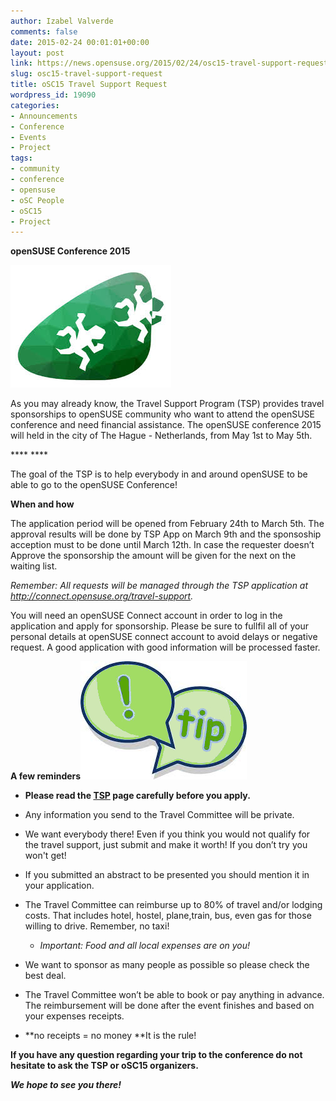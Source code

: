 ```yaml
---
author: Izabel Valverde
comments: false
date: 2015-02-24 00:01:01+00:00
layout: post
link: https://news.opensuse.org/2015/02/24/osc15-travel-support-request/
slug: osc15-travel-support-request
title: oSC15 Travel Support Request
wordpress_id: 19090
categories:
- Announcements
- Conference
- Events
- Project
tags:
- community
- conference
- opensuse
- oSC People
- oSC15
- Project
---
```


**openSUSE Conference 2015**

![Link to oSC15 webpage](/wp-content/uploads/2015/02/oSC15.jpg)



As you may already know, the Travel Support Program (TSP) provides travel sponsorships to openSUSE community who want to attend the openSUSE conference and need financial assistance. The openSUSE conference 2015 will held in the city of The Hague - Netherlands, from May 1st to May 5th.

**** ****



The goal of the TSP is to help everybody in and around openSUSE to be able to go to the openSUSE Conference!



**When and how**

The application period will be opened from February 24th to March 5th. The approval results will be done by TSP App on March 9th and the sponsoship acception must to be done until March 12th. In case the requester doesn’t Approve the sponsorship the amount will be given for the next on the waiting list.

_Remember: All requests will be managed through the TSP application at http://connect.opensuse.org/travel-support._

You will need an openSUSE Connect account in order to log in the application and apply for sponsorship. Please be sure to fullfil all of your personal details at openSUSE connect account to avoid delays or negative request. A good application with good information will be processed faster.<!-- more -->

**A few reminders![tips](/wp-content/uploads/2015/02/tips.jpg)**



	
  * ****Please read the **[**TSP**](http://opensuse.org/openSUSE:Travel_Support_Program)** page carefully before you apply.****

	
  * Any information you send to the Travel Committee will be private.

	
  * We want everybody there! Even if you think you would not qualify for the travel support, just submit and make it worth! If you don’t try you won't get!

	
  * If you submitted an abstract to be presented you should mention it in your application.

	
  * The Travel Committee can reimburse up to 80% of travel and/or lodging costs. That includes hotel, hostel, plane,train, bus, even gas for those willing to drive. Remember, no taxi!

	
    * _Important: Food and all local expenses are on you!_




	
  * We want to sponsor as many people as possible so please check the best deal.

	
  * The Travel Committee won’t be able to book or pay anything in advance. The reimbursement will be done after the event finishes and based on your expenses receipts.

	
  * **no receipts = no money **It is the rule!


**If you have any question regarding your trip to the conference do not hesitate to ask the TSP or oSC15 organizers.**

_**We hope to see you there!**_
